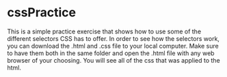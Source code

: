 # cssPractice
This is a simple practice exercise that shows how to use some of the different selectors CSS has to offer. In order to see
how the selectors work, you can download the .html and .css file to your local computer. Make sure to have them both in the
same folder and open the .html file with any web browser of your choosing. You will see all of the css that was applied to the
html.
